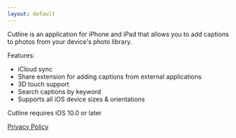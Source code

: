 ```yaml
---
layout: default
---
```


Cutline is an application for iPhone and iPad that allows you to add captions to photos from your device's photo library.

Features:
- iCloud sync 
- Share extension for adding captions from external applications
- 3D touch support
- Search captions by keyword
- Supports all iOS device sizes & orientations

Cutline requires iOS 10.0 or later


[Privacy Policy](privacy)
